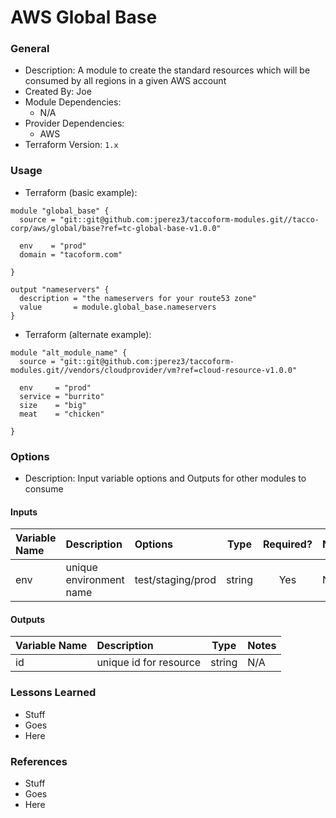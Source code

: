 # AWS Global Base

### General

* Description: A module to create the standard resources which will be consumed by all regions in a given AWS account
* Created By: Joe
* Module Dependencies:
  * N/A
* Provider Dependencies:
  * AWS
* Terraform Version: `1.x`


### Usage

* Terraform (basic example):

```hcl
module "global_base" {
  source = "git::git@github.com:jperez3/taccoform-modules.git//tacco-corp/aws/global/base?ref=tc-global-base-v1.0.0"

  env    = "prod"
  domain = "tacoform.com"

}

output "nameservers" {
  description = "the nameservers for your route53 zone"
  value       = module.global_base.nameservers
}

```

* Terraform (alternate example):

```hcl
module "alt_module_name" {
  source = "git::git@github.com:jperez3/taccoform-modules.git//vendors/cloudprovider/vm?ref=cloud-resource-v1.0.0"

  env     = "prod"
  service = "burrito"
  size    = "big"
  meat    = "chicken"

}

```

### Options

* Description: Input variable options and Outputs for other modules to consume

#### Inputs

| Variable Name           | Description                        | Options             |  Type  | Required? | Notes |
| :---------------------- | :--------------------------------- | :------------------ | :----: | :-------: | :---- |
| env                     | unique environment name            | test/staging/prod   | string |    Yes    | N/A   |


#### Outputs

| Variable Name | Description            |  Type  | Notes |
| :------------ | :--------------------- | :----: | :---- |
| id            | unique id for resource | string | N/A   |

### Lessons Learned

* Stuff
* Goes
* Here


### References

* Stuff
* Goes
* Here
